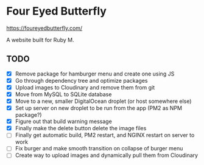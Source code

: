 # Four Eyed Butterfly

https://foureyedbutterfly.com/

A website built for Ruby M.


## TODO

- [x] Remove package for hamburger menu and create one using JS
- [x] Go through dependency tree and optimize packages
- [x] Upload images to Cloudinary and remove them from git
- [x] Move from MySQL to SQLite database
- [x] Move to a new, smaller DigitalOcean droplet (or host somewhere else)
- [x] Set up server on new droplet to be run from the app (PM2 as NPM package?)
- [x] Figure out that build warning message
- [x] Finally make the delete button delete the image files
- [ ] Finally get automatic build, PM2 restart, and NGINX restart on server to work
- [ ] Fix burger and make smooth transition on collapse of burger menu
- [ ] Create way to upload images and dynamically pull them from Cloudinary
